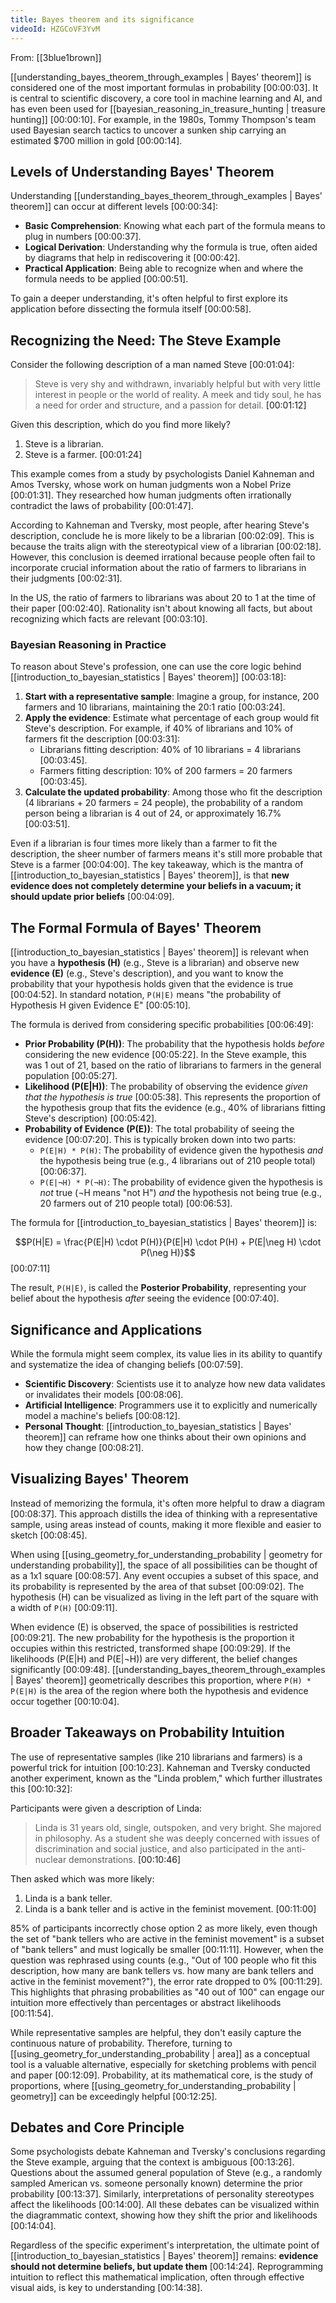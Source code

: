 ```yaml
---
title: Bayes theorem and its significance
videoId: HZGCoVF3YvM
---
```


From: [[3blue1brown]] <br/> 

[[understanding_bayes_theorem_through_examples | Bayes' theorem]] is considered one of the most important formulas in probability <a class="yt-timestamp" data-t="00:00:03">[00:00:03]</a>. It is central to scientific discovery, a core tool in machine learning and AI, and has even been used for [[bayesian_reasoning_in_treasure_hunting | treasure hunting]] <a class="yt-timestamp" data-t="00:00:10">[00:00:10]</a>. For example, in the 1980s, Tommy Thompson's team used Bayesian search tactics to uncover a sunken ship carrying an estimated $700 million in gold <a class="yt-timestamp" data-t="00:00:14">[00:00:14]</a>.

## Levels of Understanding Bayes' Theorem

Understanding [[understanding_bayes_theorem_through_examples | Bayes' theorem]] can occur at different levels <a class="yt-timestamp" data-t="00:00:34">[00:00:34]</a>:
*   **Basic Comprehension**: Knowing what each part of the formula means to plug in numbers <a class="yt-timestamp" data-t="00:00:37">[00:00:37]</a>.
*   **Logical Derivation**: Understanding why the formula is true, often aided by diagrams that help in rediscovering it <a class="yt-timestamp" data-t="00:00:42">[00:00:42]</a>.
*   **Practical Application**: Being able to recognize when and where the formula needs to be applied <a class="yt-timestamp" data-t="00:00:51">[00:00:51]</a>.

To gain a deeper understanding, it's often helpful to first explore its application before dissecting the formula itself <a class="yt-timestamp" data-t="00:00:58">[00:00:58]</a>.

## Recognizing the Need: The Steve Example

Consider the following description of a man named Steve <a class="yt-timestamp" data-t="00:01:04">[00:01:04]</a>:
> Steve is very shy and withdrawn, invariably helpful but with very little interest in people or the world of reality. A meek and tidy soul, he has a need for order and structure, and a passion for detail. <a class="yt-timestamp" data-t="00:01:12">[00:01:12]</a>

Given this description, which do you find more likely?
1.  Steve is a librarian.
2.  Steve is a farmer. <a class="yt-timestamp" data-t="00:01:24">[00:01:24]</a>

This example comes from a study by psychologists Daniel Kahneman and Amos Tversky, whose work on human judgments won a Nobel Prize <a class="yt-timestamp" data-t="00:01:31">[00:01:31]</a>. They researched how human judgments often irrationally contradict the laws of probability <a class="yt-timestamp" data-t="00:01:47">[00:01:47]</a>.

According to Kahneman and Tversky, most people, after hearing Steve's description, conclude he is more likely to be a librarian <a class="yt-timestamp" data-t="00:02:09">[00:02:09]</a>. This is because the traits align with the stereotypical view of a librarian <a class="yt-timestamp" data-t="00:02:18">[00:02:18]</a>. However, this conclusion is deemed irrational because people often fail to incorporate crucial information about the ratio of farmers to librarians in their judgments <a class="yt-timestamp" data-t="00:02:31">[00:02:31]</a>.

In the US, the ratio of farmers to librarians was about 20 to 1 at the time of their paper <a class="yt-timestamp" data-t="00:02:40">[00:02:40]</a>. Rationality isn't about knowing all facts, but about recognizing which facts are relevant <a class="yt-timestamp" data-t="00:03:10">[00:03:10]</a>.

### Bayesian Reasoning in Practice

To reason about Steve's profession, one can use the core logic behind [[introduction_to_bayesian_statistics | Bayes' theorem]] <a class="yt-timestamp" data-t="00:03:18">[00:03:18]</a>:
1.  **Start with a representative sample**: Imagine a group, for instance, 200 farmers and 10 librarians, maintaining the 20:1 ratio <a class="yt-timestamp" data-t="00:03:24">[00:03:24]</a>.
2.  **Apply the evidence**: Estimate what percentage of each group would fit Steve's description. For example, if 40% of librarians and 10% of farmers fit the description <a class="yt-timestamp" data-t="00:03:31">[00:03:31]</a>:
    *   Librarians fitting description: 40% of 10 librarians = 4 librarians <a class="yt-timestamp" data-t="00:03:45">[00:03:45]</a>.
    *   Farmers fitting description: 10% of 200 farmers = 20 farmers <a class="yt-timestamp" data-t="00:03:45">[00:03:45]</a>.
3.  **Calculate the updated probability**: Among those who fit the description (4 librarians + 20 farmers = 24 people), the probability of a random person being a librarian is 4 out of 24, or approximately 16.7% <a class="yt-timestamp" data-t="00:03:51">[00:03:51]</a>.

Even if a librarian is four times more likely than a farmer to fit the description, the sheer number of farmers means it's still more probable that Steve is a farmer <a class="yt-timestamp" data-t="00:04:00">[00:04:00]</a>. The key takeaway, which is the mantra of [[introduction_to_bayesian_statistics | Bayes' theorem]], is that **new evidence does not completely determine your beliefs in a vacuum; it should update prior beliefs** <a class="yt-timestamp" data-t="00:04:09">[00:04:09]</a>.

## The Formal Formula of Bayes' Theorem

[[introduction_to_bayesian_statistics | Bayes' theorem]] is relevant when you have a **hypothesis (H)** (e.g., Steve is a librarian) and observe new **evidence (E)** (e.g., Steve's description), and you want to know the probability that your hypothesis holds given that the evidence is true <a class="yt-timestamp" data-t="00:04:52">[00:04:52]</a>. In standard notation, `P(H|E)` means "the probability of Hypothesis H given Evidence E" <a class="yt-timestamp" data-t="00:05:10">[00:05:10]</a>.

The formula is derived from considering specific probabilities <a class="yt-timestamp" data-t="00:06:49">[00:06:49]</a>:

*   **Prior Probability (P(H))**: The probability that the hypothesis holds *before* considering the new evidence <a class="yt-timestamp" data-t="00:05:22">[00:05:22]</a>. In the Steve example, this was 1 out of 21, based on the ratio of librarians to farmers in the general population <a class="yt-timestamp" data-t="00:05:27">[00:05:27]</a>.
*   **Likelihood (P(E|H))**: The probability of observing the evidence *given that the hypothesis is true* <a class="yt-timestamp" data-t="00:05:38">[00:05:38]</a>. This represents the proportion of the hypothesis group that fits the evidence (e.g., 40% of librarians fitting Steve's description) <a class="yt-timestamp" data-t="00:05:42">[00:05:42]</a>.
*   **Probability of Evidence (P(E))**: The total probability of seeing the evidence <a class="yt-timestamp" data-t="00:07:20">[00:07:20]</a>. This is typically broken down into two parts:
    *   `P(E|H) * P(H)`: The probability of evidence given the hypothesis *and* the hypothesis being true (e.g., 4 librarians out of 210 people total) <a class="yt-timestamp" data-t="00:06:37">[00:06:37]</a>.
    *   `P(E|¬H) * P(¬H)`: The probability of evidence given the hypothesis is *not* true (¬H means "not H") *and* the hypothesis not being true (e.g., 20 farmers out of 210 people total) <a class="yt-timestamp" data-t="00:06:53">[00:06:53]</a>.

The formula for [[introduction_to_bayesian_statistics | Bayes' theorem]] is:

$$P(H|E) = \frac{P(E|H) \cdot P(H)}{P(E|H) \cdot P(H) + P(E|\neg H) \cdot P(\neg H)}$$ <a class="yt-timestamp" data-t="00:07:11">[00:07:11]</a>

The result, `P(H|E)`, is called the **Posterior Probability**, representing your belief about the hypothesis *after* seeing the evidence <a class="yt-timestamp" data-t="00:07:40">[00:07:40]</a>.

## Significance and Applications

While the formula might seem complex, its value lies in its ability to quantify and systematize the idea of changing beliefs <a class="yt-timestamp" data-t="00:07:59">[00:07:59]</a>.
*   **Scientific Discovery**: Scientists use it to analyze how new data validates or invalidates their models <a class="yt-timestamp" data-t="00:08:06">[00:08:06]</a>.
*   **Artificial Intelligence**: Programmers use it to explicitly and numerically model a machine's beliefs <a class="yt-timestamp" data-t="00:08:12">[00:08:12]</a>.
*   **Personal Thought**: [[introduction_to_bayesian_statistics | Bayes' theorem]] can reframe how one thinks about their own opinions and how they change <a class="yt-timestamp" data-t="00:08:21">[00:08:21]</a>.

## Visualizing Bayes' Theorem

Instead of memorizing the formula, it's often more helpful to draw a diagram <a class="yt-timestamp" data-t="00:08:37">[00:08:37]</a>. This approach distills the idea of thinking with a representative sample, using areas instead of counts, making it more flexible and easier to sketch <a class="yt-timestamp" data-t="00:08:45">[00:08:45]</a>.

When using [[using_geometry_for_understanding_probability | geometry for understanding probability]], the space of all possibilities can be thought of as a 1x1 square <a class="yt-timestamp" data-t="00:08:57">[00:08:57]</a>. Any event occupies a subset of this space, and its probability is represented by the area of that subset <a class="yt-timestamp" data-t="00:09:02">[00:09:02]</a>. The hypothesis (H) can be visualized as living in the left part of the square with a width of `P(H)` <a class="yt-timestamp" data-t="00:09:11">[00:09:11]</a>.

When evidence (E) is observed, the space of possibilities is restricted <a class="yt-timestamp" data-t="00:09:21">[00:09:21]</a>. The new probability for the hypothesis is the proportion it occupies within this restricted, transformed shape <a class="yt-timestamp" data-t="00:09:29">[00:09:29]</a>. If the likelihoods (P(E|H) and P(E|¬H)) are very different, the belief changes significantly <a class="yt-timestamp" data-t="00:09:48">[00:09:48]</a>. [[understanding_bayes_theorem_through_examples | Bayes' theorem]] geometrically describes this proportion, where `P(H) * P(E|H)` is the area of the region where both the hypothesis and evidence occur together <a class="yt-timestamp" data-t="00:09:55">[00:10:04]</a>.

## Broader Takeaways on Probability Intuition

The use of representative samples (like 210 librarians and farmers) is a powerful trick for intuition <a class="yt-timestamp" data-t="00:10:23">[00:10:23]</a>. Kahneman and Tversky conducted another experiment, known as the "Linda problem," which further illustrates this <a class="yt-timestamp" data-t="00:10:32">[00:10:32]</a>:

Participants were given a description of Linda:
> Linda is 31 years old, single, outspoken, and very bright. She majored in philosophy. As a student she was deeply concerned with issues of discrimination and social justice, and also participated in the anti-nuclear demonstrations. <a class="yt-timestamp" data-t="00:10:46">[00:10:46]</a>

Then asked which was more likely:
1.  Linda is a bank teller.
2.  Linda is a bank teller and is active in the feminist movement. <a class="yt-timestamp" data-t="00:11:00">[00:11:00]</a>

85% of participants incorrectly chose option 2 as more likely, even though the set of "bank tellers who are active in the feminist movement" is a subset of "bank tellers" and must logically be smaller <a class="yt-timestamp" data-t="00:11:11">[00:11:11]</a>. However, when the question was rephrased using counts (e.g., "Out of 100 people who fit this description, how many are bank tellers vs. how many are bank tellers and active in the feminist movement?"), the error rate dropped to 0% <a class="yt-timestamp" data-t="00:11:29">[00:11:29]</a>. This highlights that phrasing probabilities as "40 out of 100" can engage our intuition more effectively than percentages or abstract likelihoods <a class="yt-timestamp" data-t="00:11:54">[00:11:54]</a>.

While representative samples are helpful, they don't easily capture the continuous nature of probability. Therefore, turning to [[using_geometry_for_understanding_probability | area]] as a conceptual tool is a valuable alternative, especially for sketching problems with pencil and paper <a class="yt-timestamp" data-t="00:12:09">[00:12:09]</a>. Probability, at its mathematical core, is the study of proportions, where [[using_geometry_for_understanding_probability | geometry]] can be exceedingly helpful <a class="yt-timestamp" data-t="00:12:25">[00:12:25]</a>.

## Debates and Core Principle

Some psychologists debate Kahneman and Tversky's conclusions regarding the Steve example, arguing that the context is ambiguous <a class="yt-timestamp" data-t="00:13:26">[00:13:26]</a>. Questions about the assumed general population of Steve (e.g., a randomly sampled American vs. someone personally known) determine the prior probability <a class="yt-timestamp" data-t="00:13:37">[00:13:37]</a>. Similarly, interpretations of personality stereotypes affect the likelihoods <a class="yt-timestamp" data-t="00:14:00">[00:14:00]</a>. All these debates can be visualized within the diagrammatic context, showing how they shift the prior and likelihoods <a class="yt-timestamp" data-t="00:14:04">[00:14:04]</a>.

Regardless of the specific experiment's interpretation, the ultimate point of [[introduction_to_bayesian_statistics | Bayes' theorem]] remains: **evidence should not determine beliefs, but update them** <a class="yt-timestamp" data-t="00:14:24">[00:14:24]</a>. Reprogramming intuition to reflect this mathematical implication, often through effective visual aids, is key to understanding <a class="yt-timestamp" data-t="00:14:38">[00:14:38]</a>.